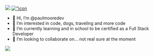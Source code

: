<img src="https://i.pinimg.com/originals/c8/26/2c/c8262c1c2fd50264f174b92203a2d18b.jpg">
<a href=”https://www.linkedin.com/in/yushi95/"><img align=”left” src=”https://raw.githubusercontent.com/paulmooredev/paulmooredev/main/images/icon.svg" alt=”icon | LinkedIn” width=”21px”/></a>
  
- 👋 Hi, I’m @paulmooredev
- 👀 I’m interested in code, dogs, traveling and more code
- 🌱 I’m currently learning and in school to be certified as a Full Stack Developer
- 💞️ I’m looking to collaborate on... not real sure at the moment

![](https://img.shields.io/badge/Code-React-informational?style=flat&logo=react&color=61DAFB)


<!---
paulmooredev/paulmooredev is a ✨ special ✨ repository because its `README.md` (this file) appears on your GitHub profile.
You can click the Preview link to take a look at your changes.
--->

